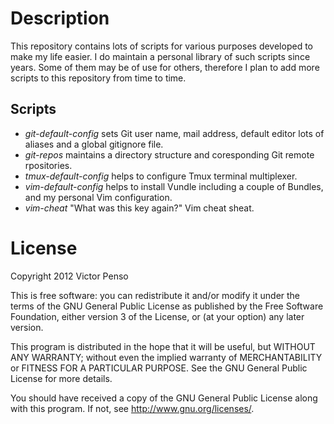 Description
===========

This repository contains lots of scripts for various purposes
developed to make my life easier. I do maintain a personal 
library of such scripts since years. Some of them may be of
use for others, therefore I plan to add more scripts to this
repository from time to time. 

Scripts
-------

* _git-default-config_ sets Git user name, mail address, 
  default editor lots of aliases and a global gitignore file.
* _git-repos_ maintains a directory structure and coresponding 
  Git remote rpositories.
* _tmux-default-config_ helps to configure Tmux terminal
  multiplexer.
* _vim-default-config_ helps to install Vundle including
  a couple of Bundles, and my personal Vim configuration.
* _vim-cheat_ "What was this key again?" Vim cheat sheat. 

License
=======

Copyright 2012 Victor Penso

This is free software: you can redistribute it
and/or modify it under the terms of the GNU General Public
License as published by the Free Software Foundation,
either version 3 of the License, or (at your option) any
later version.

This program is distributed in the hope that it will be
useful, but WITHOUT ANY WARRANTY; without even the implied
warranty of MERCHANTABILITY or FITNESS FOR A PARTICULAR
PURPOSE. See the GNU General Public License for more details.

You should have received a copy of the GNU General Public
License along with this program. If not, see 
<http://www.gnu.org/licenses/>.
